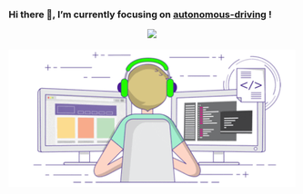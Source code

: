 ### Hi there 👋, I’m currently focusing on [autonomous-driving](https://github.com/ApolloAuto/apollo) !

<div align="center">
  <img src="https://github-readme-stats.vercel.app/api?username=Corezcy&count_private=true&show_icons=true&theme=radical">
</div>

<br>

<div align="center">
  <img src="https://github.com/Corezcy/Corezcy/blob/main/coding.gif">
</div>
